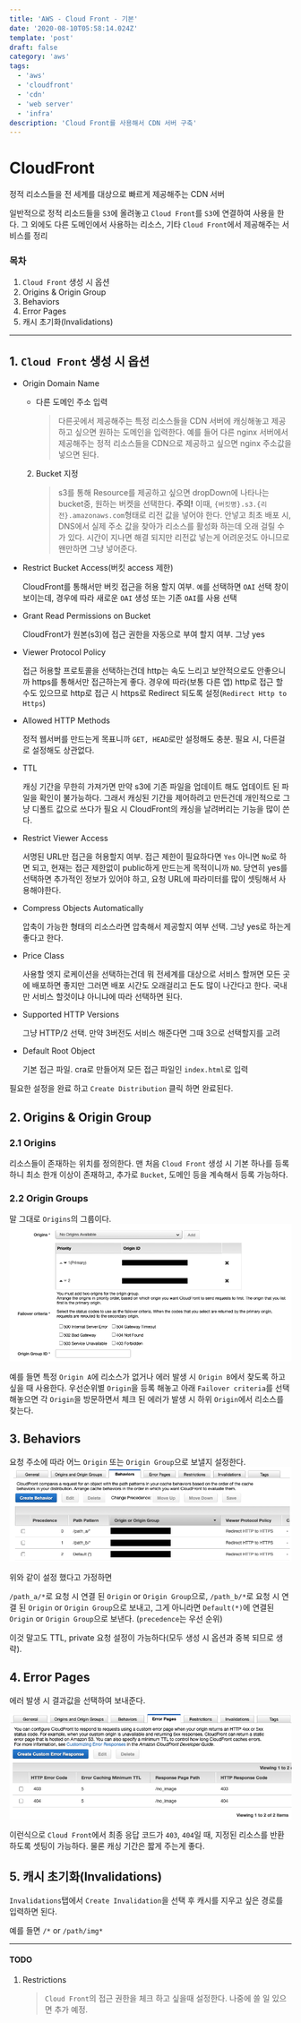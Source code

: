 ```yaml
---
title: 'AWS - Cloud Front - 기본'
date: '2020-08-10T05:58:14.024Z'
template: 'post'
draft: false
category: 'aws'
tags:
  - 'aws'
  - 'cloudfront'
  - 'cdn'
  - 'web server'
  - 'infra'
description: 'Cloud Front를 사용해서 CDN 서버 구축'
---
```


# CloudFront

정적 리소스들을 전 세계를 대상으로 빠르게 제공해주는 CDN 서버

일반적으로 정적 리소드들을 `S3`에 올려놓고 `Cloud Front`를 `S3`에 연결하여 사용을 한다. 그 외에도 다른 도메인에서 사용하는 리소스, 기타 `Cloud Front`에서 제공해주는 서비스를 정리

### 목차

1. `Cloud Front` 생성 시 옵션
2. Origins & Origin Group
3. Behaviors
4. Error Pages
5. 캐시 초기화(Invalidations)

---

## 1. `Cloud Front` 생성 시 옵션

- Origin Domain Name

  - 다른 도메인 주소 입력
    > 다른곳에서 제공해주는 특정 리소스들을 CDN 서버에 캐싱해놓고 제공하고 싶으면 원하는 도메인을 입력한다. 예를 들어 다른 nginx 서버에서 제공해주는 정적 리소스들을 CDN으로 제공하고 싶으면 nginx 주소값을 넣으면 된다.

  2. Bucket 지정
     > s3를 통해 Resource를 제공하고 싶으면 dropDown에 나타나는 bucket중, 원하는 버켓을 선택한다. **주의!** 이때, `{버킷명}.s3.{리전}.amazonaws.com`형태로 리전 값을 넣어야 한다. 안넣고 최초 배포 시, DNS에서 실제 주소 값을 찾아가 리소스를 활성화 하는데 오래 걸릴 수가 있다. 시간이 지나면 해결 되지만 리전값 넣는게 어려운것도 아니므로 왠만하면 그냥 넣어준다.

* Restrict Bucket Access(버킷 access 제한)

  CloudFront를 통해서만 버킷 접근을 허용 할지 여부. `예`를 선택하면 `OAI` 선택 창이 보이는데, 경우에 따라 새로운 `OAI` 생성 또는 기존 `OAI`를 사용 선택

* Grant Read Permissions on Bucket

  CloudFront가 원본(s3)에 접근 권한을 자동으로 부여 할지 여부. 그냥 yes

* Viewer Protocol Policy

  접근 허용할 프로토콜을 선택하는건데 http는 속도 느리고 보안적으로도 안좋으니까 https를 통해서만 접근하는게 좋다. 경우에 따라(보통 다른 앱) http로 접근 할 수도 있으므로 http로 접근 시 https로 Redirect 되도록 설정(`Redirect Http to Https`)

* Allowed HTTP Methods

  정적 웹서버를 만드는게 목표니까 `GET, HEAD`로만 설정해도 충분. 필요 시, 다른걸로 설정해도 상관없다.

* TTL

  캐싱 기간을 무한히 가져가면 만약 s3에 기존 파일을 업데이트 해도 업데이트 된 파일을 확인이 불가능하다. 그래서 캐싱된 기간을 제어하려고 만든건데 개인적으로 그냥 디폴트 값으로 쓰다가 필요 시 CloudFront의 캐싱을 날려버리는 기능을 많이 쓴다.

* Restrict Viewer Access

  서명된 URL만 접근을 허용할지 여부. 접근 제한이 필요하다면 `Yes` 아니면 `No`로 하면 되고, 현재는 접근 제한없이 public하게 만드는게 목적이니까 `NO`. 당연히 yes를 선택하면 추가적인 정보가 있어야 하고, 요청 URL에 파라미터를 많이 셋팅해서 사용해야한다.

* Compress Objects Automatically

  압축이 가능한 형태의 리소스라면 압축해서 제공할지 여부 선택. 그냥 yes로 하는게 좋다고 한다.

* Price Class

  사용할 엣지 로케이션을 선택하는건데 뭐 전세계를 대상으로 서비스 할꺼면 모든 곳에 배포하면 좋지만 그러면 배포 시간도 오래걸리고 돈도 많이 나간다고 한다. 국내만 서비스 할것이냐 아니냐에 따라 선택하면 된다.

* Supported HTTP Versions

  그냥 HTTP/2 선택. 만약 3버전도 서비스 해준다면 그때 3으로 선택할지를 고려

* Default Root Object

  기본 접근 파일. cra로 만들어져 모든 접근 파일인 `index.html`로 입력

필요한 설정을 완료 하고 `Create Distribution` 클릭 하면 완료된다.

## 2. Origins & Origin Group

### 2.1 Origins

리소스들이 존재하는 위치를 정의한다. 맨 처음 `Cloud Front` 생성 시 기본 하나를 등록하니 최소 한개 이상이 존재하고, 추가로 `Bucket`, 도메인 등을 계속해서 등록 가능하다.

### 2.2 Origin Groups

말 그대로 `Origins`의 그룹이다.
![cognito_app](/blog/media/aws/cf/cf_origin1.png)

예를 들면 특정 `Origin A`에 리소스가 없거나 에러 발생 시 `Origin B`에서 찾도록 하고 싶을 때 사용한다. 우선순위별 `Origin`을 등록 해놓고 아래 `Failover criteria`를 선택 해놓으면 각 `Origin`을 방문하면서 체크 된 에러가 발생 시 하위 `Origin`에서 리소스를 찾는다.

## 3. Behaviors

요청 주소에 따라 어느 `Origin` 또는 `Origin Group`으로 보낼지 설정한다.
![cognito_app](/blog/media/aws/cf/cf_behaviors1.png)

위와 같이 설정 했다고 가정하면

`/path_a/*`로 요청 시 연결 된 `Origin` or `Origin Group`으로, `/path_b/*`로 요청 시 연결 된 `Origin` or `Origin Group`으로 보내고, 그게 아니라면 `Default(*)`에 연결된 `Origin` or `Origin Group`으로 보낸다. (`precedence`는 우선 순위)

이것 말고도 TTL, private 요청 설정이 가능하다(모두 생성 시 옵션과 중복 되므로 생략).

## 4. Error Pages

에러 발생 시 결과값을 선택하여 보내준다.

![cognito_app](/blog/media/aws/cf/cf_errorPages1.png)

이런식으로 `Cloud Front`에서 최종 응답 코드가 `403`, `404`일 때, 지정된 리소스를 반환하도록 셋팅이 가능하다. 물론 캐싱 기간은 짧게 주는게 좋다.

## 5. 캐시 초기화(Invalidations)

`Invalidations`탭에서 `Create Invalidation`을 선택 후 캐시를 지우고 싶은 경로를 입력하면 된다.

예를 들면 `/*` or `/path/img*`

---

#### TODO

1. Restrictions
   > `Cloud Front`의 접근 권한을 체크 하고 싶을때 설정한다. 나중에 쓸 일 있으면 추가 예정.
